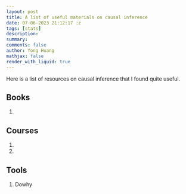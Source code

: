 ```yaml
---
layout: post
title: A list of useful materials on causal inference
date: 07-06-2023 21:12:17 :z
tags: [stats]
description:
summary:
comments: false
author: Yong Huang
mathjax: false
render_with_liquid: true
---
```


Here is a list of resources on causal inference that I found quite useful.

## Books

1. 


## Courses

1. 
2. 

## Tools 

1. Dowhy
